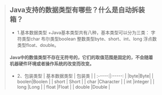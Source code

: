 > ## Java支持的数据类型有哪些？什么是自动拆装箱？
> + 1.基本数据类型
> +Java基本类型共有八种，基本类型可以分为三类：
> 字符类型char
> 布尔类型boolean
> 整数类型byte、short、int、long
> 浮点数类型float、double。
> #### Java中的数值类型不存在无符号的，它们的取值范围是固定的，不会随着机器硬件环境或者操作系统的改变而改变。
> + 2、包装类型
> | 基本数据类型 | 包装类 |
> | :-----:|:-----: |
> |byte|Byte|
> | boolen|Boolen |
> | short  | Short |
> | char  |Character |
> | int   |integer  |
> | long  |Long |
> | float    |Float |
> | double   |Double |

